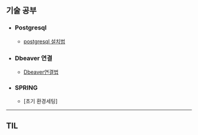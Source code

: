 ## 기술 공부

- ### Postgresql
  - [postgresql 설치법](https://github.com/hateyoon/-/blob/main/%EA%B8%B0%EC%88%A0%EA%B3%B5%EB%B6%80/%EA%B3%B5%EB%B6%801.md)

- ### Dbeaver 연결

  - [Dbeaver연결법](https://github.com/hateyoon/-/blob/main/%EA%B8%B0%EC%88%A0%EA%B3%B5%EB%B6%80/DBEAVER%20%EC%97%B0%EA%B2%B0%EB%B2%95.md)

- ### SPRING
  - [초기 환경세팅]
   






------------


## TIL




